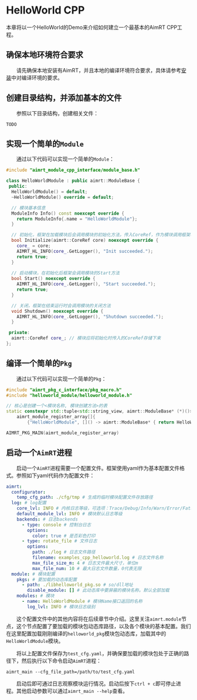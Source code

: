 
# HelloWorld CPP

本章将以一个HelloWorld的Demo来介绍如何建立一个最基本的AimRT CPP工程。

## 确保本地环境符合要求

&emsp;&emsp;请先确保本地安装有AimRT，并且本地的编译环境符合要求，具体请参考[安装](installation.md)中对编译环境的要求。


## 创建目录结构，并添加基本的文件

&emsp;&emsp;参照以下目录结构，创建相关文件：

```
TODO
```

## 实现一个简单的`Module`

&emsp;&emsp;通过以下代码可以实现一个简单的`Module`：
```cpp
#include "aimrt_module_cpp_interface/module_base.h"

class HelloWorldModule : public aimrt::ModuleBase {
 public:
  HelloWorldModule() = default;
  ~HelloWorldModule() override = default;

  // 模块基本信息
  ModuleInfo Info() const noexcept override {
    return ModuleInfo{.name = "HelloWorldModule"};
  }

  // 初始化，框架在加载模块后会调用模块的初始化方法，传入CoreRef，作为模块调用框架功能的句柄
  bool Initialize(aimrt::CoreRef core) noexcept override {
    core_ = core;
    AIMRT_HL_INFO(core_.GetLogger(), "Init succeeded.");
    return true;
  }
  
  // 启动模块，在初始化后框架会调用模块的Start方法
  bool Start() noexcept override {
    AIMRT_HL_INFO(core_.GetLogger(), "Start succeeded.");
    return true;
  }

  // 关闭，框架在结束运行时会调用模块的关闭方法
  void Shutdown() noexcept override {
    AIMRT_HL_INFO(core_.GetLogger(), "Shutdown succeeded.");
  }

 private:
  aimrt::CoreRef core_; // 模块应将初始化时传入的CoreRef存储下来
};
```

## 编译一个简单的`Pkg`
&emsp;&emsp;通过以下代码可以实现一个简单的`Pkg`：

```cpp
#include "aimrt_pkg_c_interface/pkg_macro.h"
#include "helloworld_module/helloworld_module.h"

// 核心是创建一个<模块名称, 模块创建方法>的表
static constexpr std::tuple<std::string_view, aimrt::ModuleBase* (*)()>
    aimrt_module_register_array[]{
        {"HelloWorldModule", []() -> aimrt::ModuleBase* { return HelloWorldModule(); }}};

AIMRT_PKG_MAIN(aimrt_module_register_array)
```

## 启动一个`AimRT`进程

&emsp;&emsp;启动一个`AimRT`进程需要一个配置文件。框架使用yaml作为基本配置文件格式。参照如下yaml代码作为配置文件：
```yaml
aimrt:
  configurator:
    temp_cfg_path: ./cfg/tmp # 生成的临时模块配置文件存放路径
  log: # log配置
    core_lvl: INFO # 内核日志等级，可选项：Trace/Debug/Info/Warn/Error/Fatal/Off，不区分大小写
    default_module_lvl: INFO # 模块默认日志等级
    backends: # 日志backends
      - type: console # 控制台日志
        options:
          color: true # 是否彩色打印
      - type: rotate_file # 文件日志
        options:
          path: ./log # 日志文件路径
          filename: examples_cpp_helloworld.log # 日志文件名称
          max_file_size_m: 4 # 日志文件最大尺寸，单位m
          max_file_num: 10 # 最大日志文件数量，0代表无限
  module: # 模块配置
    pkgs: # 要加载的动态库配置
      - path: ./libhelloworld_pkg.so # so/dll地址
        disable_module: [] # 此动态库中要屏蔽的模块名称。默认全部加载
    modules: # 模块
      - name: HelloWorldModule # 模块Name接口返回的名称
        log_lvl: INFO # 模块日志级别
```

&emsp;&emsp;这个配置文件中的其他内容将在后续章节中介绍。这里关注`aimrt.module`节点，这个节点配置了要加载的模块包动态库路径，以及各个模块的基本配置。我们在这里配置加载刚刚编译的`helloworld_pkg`模块包动态库，加载其中的`HelloWorldModule`模块。

&emsp;&emsp;将以上配置文件保存为`test_cfg.yaml`，并确保要加载的模块包处于正确的路径下，然后执行以下命令启动`AimRT`进程：
```shell
aimrt_main --cfg_file_path=/path/to/test_cfg.yaml
```

&emsp;&emsp;启动后即可通过日志观察模块运行情况。启动后按下`ctrl + c`即可停止进程。其他启动参数可以通过`aimrt_main --help`查看。

